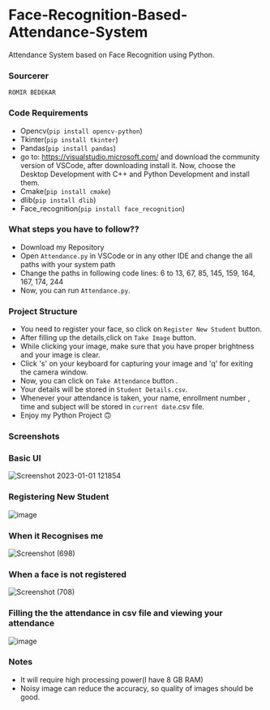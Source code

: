 # Face-Recognition-Based-Attendance-System

Attendance System based on Face Recognition using Python.  

### Sourcerer
`ROMIR BEDEKAR`


### Code Requirements
- Opencv(`pip install opencv-python`)
- Tkinter(`pip install tkinter`)
- Pandas(`pip install pandas`)
- go to: https://visualstudio.microsoft.com/ and download the community version of VSCode, after downloading install it. Now, choose the Desktop Development with C++ and Python Development and install them.
- Cmake(`pip install cmake`)
- dlib(`pip install dlib`)
- Face_recognition(`pip install face_recognition`)

### What steps you have to follow??
- Download my Repository 
- Open `Attendance.py` in VSCode or in any other IDE and change the all paths with your system path
- Change the paths in following code lines:
6 to 13,
67,
85,
145,
159,
164,
167,
174,
244
- Now, you can run `Attendance.py`.

### Project Structure

- You need to register your face, so click on `Register New Student` button.
- After filling up the details,click on `Take Image` button.
- While clicking your image, make sure that you have proper brightness and your image is clear.
- Click 's' on your keyboard for capturing your image and 'q' for exiting the camera window.
- Now, you can click on `Take Attendance` button .
- Your details will be stored in `Student Details.csv`.
- Whenever your attendance is taken, your name, enrollment number , time and subject will be stored in `current date`.csv file.
- Enjoy my Python Project 🙃 

### Screenshots

### Basic UI
![Screenshot 2023-01-01 121854](https://user-images.githubusercontent.com/115364885/210163088-9449c06d-d311-416e-b008-727b1800e364.png)



### Registering New Student
![image](https://user-images.githubusercontent.com/115364885/210163302-16f97c16-4912-465a-bb70-d51bb8622828.png)



### When it Recognises me
![Screenshot (698)](https://user-images.githubusercontent.com/115364885/210163242-00d68c1d-1a97-4cfd-81e7-fc5b5a49ccba.png)



### When a face is not registered
![Screenshot (708)](https://user-images.githubusercontent.com/115364885/213865790-f970adca-8818-4479-9e37-5d5cb806b685.png)



### Filling the the attendance in csv file and viewing your attendance
![image](https://user-images.githubusercontent.com/115364885/210163276-1650d45f-4078-4127-993d-33bd26c00273.png)





### Notes
- It will require high processing power(I have 8 GB RAM)
- Noisy image can reduce the accuracy, so quality of images should be good.
